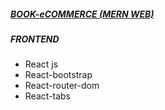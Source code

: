 ##### [BOOK-eCOMMERCE (MERN WEB)](https://netflixx-web.netlify.app/)
##### FRONTEND 
- React js
- React-bootstrap
- React-router-dom
- React-tabs
